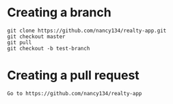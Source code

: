 # Creating a branch
```
git clone https://github.com/nancy134/realty-app.git
git checkout master
git pull
git checkout -b test-branch 
```
# Creating a pull request
```
Go to https://github.com/nancy134/realty-app
